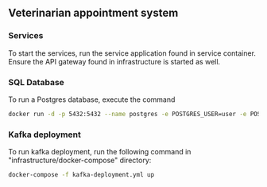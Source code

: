 <h2>Veterinarian appointment system</h2>

<h3>Services</h3>
To start the services, run the service application found in service container.
Ensure the API gateway found in infrastructure is started as well.

<h3>SQL Database</h3>
To run a Postgres database, execute the command

```bash
docker run -d -p 5432:5432 --name postgres -e POSTGRES_USER=user -e POSTGRES_PASSWORD=admin postgres
```

<h3>Kafka deployment</h3>
To run kafka deployment, run the following command in "infrastructure/docker-compose" directory:

```bash
docker-compose -f kafka-deployment.yml up
```